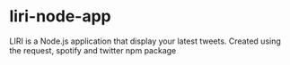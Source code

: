 # liri-node-app
LIRI is a Node.js application that display your latest tweets.
Created using the request, spotify and twitter npm package
